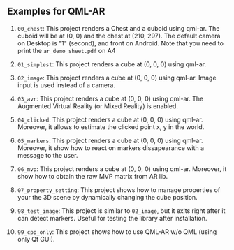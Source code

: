 ## Examples for QML-AR

1. `00_chest`: This project renders a Chest and a cuboid using qml-ar.
The cuboid will be at (0, 0) and the chest at (210, 297).
The default camera on Desktop is "1" (second), and front on Android.
Note that you need to print the `ar_demo_sheet.pdf` on A4

2. `01_simplest`: This project renders a cube at (0, 0, 0) using qml-ar.
3. `02_image`: This project renders a cube at (0, 0, 0) using qml-ar. Image input is used instead of a camera.
4. `03_avr`: This project renders a cube at (0, 0, 0) using qml-ar. The Augmented Virtual Reality (or Mixed Reality) is enabled.
5. `04_clicked`: This project renders a cube at (0, 0, 0) using qml-ar. Moreover, it allows to estimate the clicked point x, y in the world.
6. `05_markers`: This project renders a cube at (0, 0, 0) using qml-ar. Moreover, it show how to react on markers dissapearance with a message to the user.
7. `06_mvp`: This project renders a cube at (0, 0, 0) using qml-ar. Moreover, it show how to obtain the raw MVP matrix from AR lib.
8. `07_property_setting`: This project shows how to manage properties of your the 3D scene by dynamically changing the cube position.
9. `98_test_image`: This project is similar to `02_image`, but it exits right after it can detect markers. Useful for testing the library after installation.
10. `99_cpp_only`: This project shows how to use QML-AR w/o QML (using only Qt GUI).
